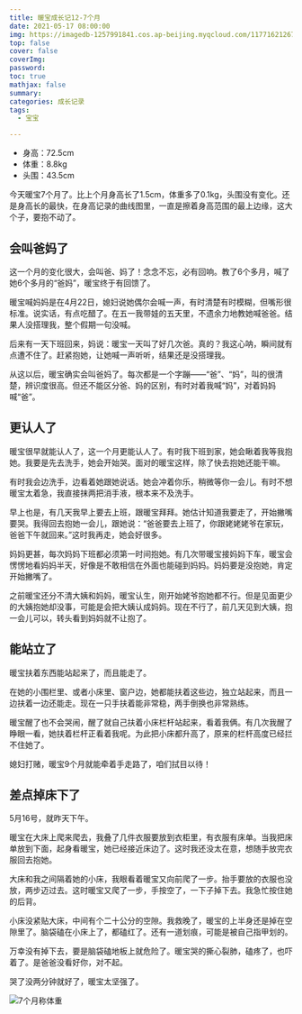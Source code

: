 ```yaml
---
title: 暖宝成长记12-7个月
date: 2021-05-17 08:00:00
img: https://imagedb-1257991841.cos.ap-beijing.myqcloud.com/11771621267427_.pic.jpg
top: false
cover: false
coverImg: 
password: 
toc: true
mathjax: false
summary: 
categories: 成长记录
tags:
  - 宝宝

---
```


- 身高：72.5cm
- 体重：8.8kg
- 头围：43.5cm

今天暖宝7个月了。比上个月身高长了1.5cm，体重多了0.1kg，头围没有变化。还是身高长的最快，在身高记录的曲线图里，一直是擦着身高范围的最上边缘，这大个子，要抱不动了。

## 会叫爸妈了

这一个月的变化很大，会叫爸、妈了！念念不忘，必有回响。教了6个多月，喊了她6个多月的“爸妈”，暖宝终于有回馈了。

暖宝喊妈妈是在4月22日，媳妇说她偶尔会喊一声，有时清楚有时模糊，但嘴形很标准。说实话，有点吃醋了。在五一我带娃的五天里，不遗余力地教她喊爸爸。结果人没搭理我，整个假期一句没喊。

后来有一天下班回来，妈说：暖宝一天叫了好几次爸。真的？我这心呐，瞬间就有点遭不住了。赶紧抱她，让她喊一声听听，结果还是没搭理我。

从这以后，暖宝确实会叫爸妈了。每次都是一个字蹦——“爸”、“妈”，叫的很清楚，辨识度很高。但还不能区分爸、妈的区别，有时对着我喊“妈”，对着妈妈喊“爸”。

## 更认人了

暖宝很早就能认人了，这一个月更能认人了。有时我下班到家，她会瞅着我等我抱她。我要是先去洗手，她会开始哭。面对的暖宝这样，除了快去抱她还能干嘛。

有时我会边洗手，边看着她跟她说话。她会冲着你乐，稍微等你一会儿。有时不想暖宝太着急，我直接抹两把消手液，根本来不及洗手。

早上也是，有几天我早上要去上班，跟暖宝拜拜。她估计知道我要走了，开始撇嘴要哭。我得回去抱她一会儿，跟她说：“爸爸要去上班了，你跟姥姥姥爷在家玩，爸爸下午就回来。”这时我再走，她会好很多。

妈妈更甚，每次妈妈下班都必须第一时间抱她。有几次带暖宝接妈妈下车，暖宝会愣愣地看妈妈半天，好像是不敢相信在外面也能碰到妈妈。妈妈要是没抱她，肯定开始撇嘴了。

之前暖宝还分不清大姨和妈妈，暖宝认生，刚开始姥爷抱她都不行。但是见面更少的大姨抱她却没事，可能是会把大姨认成妈妈。现在不行了，前几天见到大姨，抱一会儿可以，转头看到妈妈就不让抱了。

## 能站立了

暖宝扶着东西能站起来了，而且能走了。

在她的小围栏里、或者小床里、窗户边，她都能扶着这些边，独立站起来，而且一边扶着一边还能走。现在一只手扶着能非常稳，两手倒换也非常熟练。

暖宝醒了也不会哭闹，醒了就自己扶着小床栏杆站起来，看着我俩。有几次我醒了睁眼一看，她扶着栏杆正看着我呢。为此把小床都升高了，原来的栏杆高度已经拦不住她了。

媳妇打赌，暖宝9个月就能牵着手走路了，咱们拭目以待！

## 差点掉床下了

5月16号，就昨天下午。

暖宝在大床上爬来爬去，我叠了几件衣服要放到衣柜里，有衣服有床单。当我把床单放到下面，起身看暖宝，她已经接近床边了。这时我还没太在意，想随手放完衣服回去抱她。

大床和我之间隔着她的小床，我眼看着暖宝又向前爬了一步。抬手要放的衣服也没放，两步迈过去。这时暖宝又爬了一步，手按空了，一下子掉下去。我急忙按住她的后背。

小床没紧贴大床，中间有个二十公分的空隙。我救晚了，暖宝的上半身还是掉在空隙里了。脑袋磕在小床上了，都磕红了。还有一道划痕，可能是被自己指甲划的。

万幸没有掉下去，要是脑袋磕地板上就危险了。暖宝哭的撕心裂肺，磕疼了，也吓着了。是爸爸没看好你，对不起。

哭了没两分钟就好了，暖宝太坚强了。

![7个月称体重](https://imagedb-1257991841.cos.ap-beijing.myqcloud.com/11771621267427_.pic.jpg)